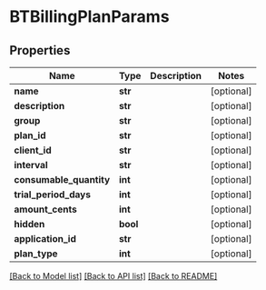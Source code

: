 # BTBillingPlanParams

## Properties
Name | Type | Description | Notes
------------ | ------------- | ------------- | -------------
**name** | **str** |  | [optional] 
**description** | **str** |  | [optional] 
**group** | **str** |  | [optional] 
**plan_id** | **str** |  | [optional] 
**client_id** | **str** |  | [optional] 
**interval** | **str** |  | [optional] 
**consumable_quantity** | **int** |  | [optional] 
**trial_period_days** | **int** |  | [optional] 
**amount_cents** | **int** |  | [optional] 
**hidden** | **bool** |  | [optional] 
**application_id** | **str** |  | [optional] 
**plan_type** | **int** |  | [optional] 

[[Back to Model list]](../README.md#documentation-for-models) [[Back to API list]](../README.md#documentation-for-api-endpoints) [[Back to README]](../README.md)


